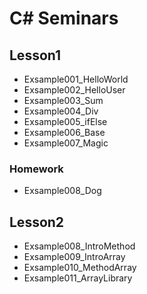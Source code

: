 # C# Seminars

## Lesson1

* Exsample001_HelloWorld
* Exsample002_HelloUser
* Exsample003_Sum
* Exsample004_Div
* Exsample005_ifElse
* Exsample006_Base
* Exsample007_Magic

### Homework

* Exsample008_Dog

## Lesson2

* Exsample008_IntroMethod
* Exsample009_IntroArray
* Exsample010_MethodArray
* Exsample011_ArrayLibrary